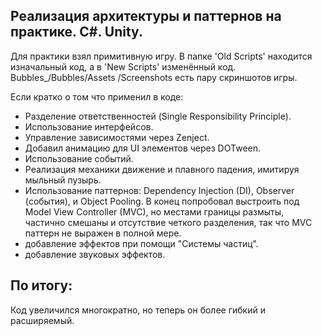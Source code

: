 ## Реализация архитектуры и паттернов на практике. C#. Unity.
Для практики взял примитивную игру. В папке 'Old Scripts' находится изначальный код, а в 'New Scripts' изменённый код. Bubbles_/Bubbles/Assets
/Screenshots есть пару скриншотов игры.

Если кратко о том что применил в коде:
 - Разделение ответственностей (Single Responsibility Principle).
 - Использование интерфейсов.
 - Управление зависимостями через Zenject.
 - Добавил анимацию для UI элементов через DOTween.
 - Использование событий.
 - Реализация механики движение и плавного падения, имитируя мыльный пузырь.
 - Использование паттернов: Dependency Injection (DI), Observer (события), и Object Pooling. В конец попробовал выстроить под Model View Controller (MVC), но местами границы размыты, частично смешаны и отсутствие четкого разделения, так что MVC  паттерн не выражен в полной мере.
 - добавление эффектов при помощи "Системы частиц".
 - добавление звуковых эффектов.


## По итогу:
Код увеличился многократно, но теперь он более гибкий и расширяемый. 


